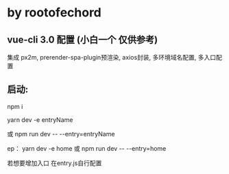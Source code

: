 # by rootofechord
 
## vue-cli 3.0 配置 (小白一个 仅供参考)

集成 px2m, prerender-spa-plugin预渲染, axios封装, 多环境域名配置, 多入口配置


 
## 启动:
npm i

yarn dev -e entryName

或 npm run dev -- --entry=entryName

ep： yarn dev -e home  或 npm run dev -- --entry=home

若想要增加入口 在entry.js自行配置


